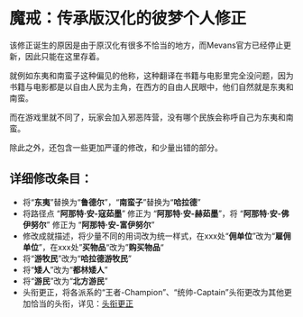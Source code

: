 # 魔戒：传承版汉化的彼梦个人修正

该修正诞生的原因是由于原汉化有很多不恰当的地方，而Mevans官方已经停止更新，因此只能在这里存着。

就例如东夷和南蛮子这种偏见的他称，这种翻译在书籍与电影里完全没问题，因为书籍与电影都是以自由人民为主角，在西方的自由人民眼中，他们自然就是东夷和南蛮。

而在游戏里就不同了，玩家会加入邪恶阵营，没有哪个民族会称呼自己为东夷和南蛮。

除此之外，还包含一些更加严谨的修改，和少量出错的部分。

## 详细修改条目：
- 将“**东夷**”替换为“**鲁德尔**”，“**南蛮子**”替换为“**哈拉德**”
- 将路径点 “**阿那特·安-寇茹墨**” 修正为 “**阿那特·安-赫茹墨**”，将 “**阿那特·安-佛伊努尔**” 修正为 “**阿那特·安-富伊努尔**”
- 修改成就描述，将少量不同的用词改为统一样式，在xxx处“**佣单位**”改为“**雇佣单位**”，在xxx处”**买物品**“改为”**购买物品**“
- 将“**游牧民**”改为“**哈拉德游牧民**”
- 将“**矮人**”改为“**都林矮人**”
- 将“**游民**”改为“**北方游民**”
- 头衔更正，将各派系的“王者-Champion”、“统帅-Captain”头衔更改为其他更加恰当的头衔，详见：[头衔更正](https://github.com/ArchiDreamZ/LotRMC-Legacy-Translations-Personal_Edit/wiki/%E5%A4%B4%E8%A1%94%E6%9B%B4%E6%AD%A3)
